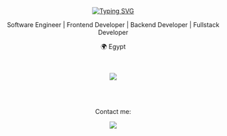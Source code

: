 <p align="center"><a href="https://git.io/typing-svg"><img src="https://readme-typing-svg.demolab.com?font=Fira+Code&duration=1500&pause=60&color=E60000&center=true&multiline=true&random=false&width=435&height=100&separator=%3C&lines=const+init+%3D+()+%3D%3E+start();%3CCompiling...%F0%9F%92%BB%3CHey+there%2C+I'm+Ahmed+Gamal." alt="Typing SVG" /></a></p>

<p align="center">Software Engineer | Frontend Developer | Backend Developer | Fullstack Developer </p>
<p align="center">🌍 Egypt </p>


<br>
<p align="center"><a href="https://skillicons.dev"><img src="https://skillicons.dev/icons?i=typescript,javascript,html,css,react,nextjs,express,jquery,git"/></a></p>
<br>

<br>
<p align="center">Contact me: </p>

<p align="center"><a href="https://linkedin.com/in/agamal1"><img src="https://skillicons.dev/icons?i=linkedin"/></a> </p>
<br>

